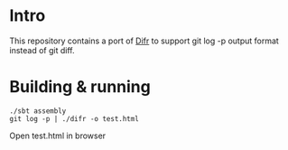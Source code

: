 # Intro

This repository contains a port of [Difr](https://github.com/wspringer/difr) to support git log -p output format instead of git diff.

# Building & running

    ./sbt assembly
    git log -p | ./difr -o test.html

Open test.html in browser
